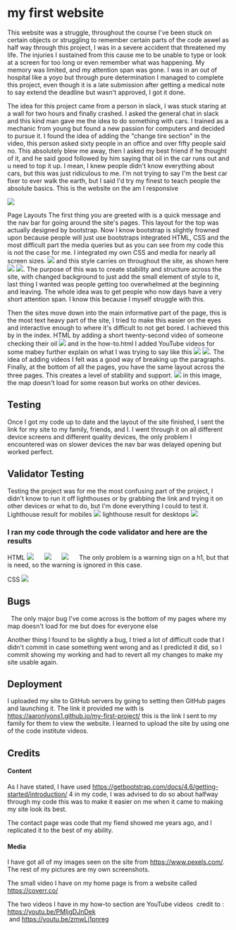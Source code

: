 # my first website

This website was a struggle, throughout the course I've been stuck on certain 
objects or struggling to remember certain parts of the code aswel as half way 
through this project, I was in a severe accident that threatened my life. The injuries
I sustained from this cause me to be unable to type or look at a screen for too long or even
remember what was happening. My memory was limited, and my attention span was gone.
I was in an out of hospital like a yoyo but through pure determination I managed to complete this 
project, even though it is a late submission after getting a medical note to say extend the deadline
but wasn't approved, I got it done.

The idea for this project came from a person in slack, I was stuck staring at a wall for two hours 
and finally crashed. I asked the general chat in slack and this kind man gave me the idea to do something 
with cars. I trained as a mechanic from young but found a new passion for computers and decided to pursue it.
I found the idea of adding the "change tire section" in the video, this person asked sixty people in
an office and over fifty people said no. This absolutely blew me away, then I asked my best friend 
if he thought of it, and he said good followed by him saying that oil in the car runs out and u need 
to top it up. I mean, I knew people didn't know everything about cars, but this was just ridiculous
to me. I'm not trying to say I'm the best car fixer to ever walk the earth, but I said I'd try
my finest to teach people the absolute basics. This is the website on the am I responsive

![](assets/images/responsive.png)

Page Layouts
The first thing you are greeted with is a quick message and the nav bar for going around the site's pages.
This layout for the top was actually designed by bootstrap. Now I know bootstrap is slightly frowned 
upon because people will just use bootstraps integrated HTML, CSS and the most difficult part the 
media queries but as you can see from my code this is not the case for me. I integrated my own CSS
and media for nearly all screen sizes. ![](assets/images/heading.png) and this style carries on 
throughout the site, as shown here ![](assets/images/heading2.png) ![](assets/images/heading3.png).
The purpose of this was to create stability and structure across the site, with changed background 
to just add the small element of style to it, last thing I wanted was people getting too overwhelmed 
at the beginning and leaving. The whole idea was to get people who now days have a very short attention
span. I know this because I myself struggle with this.

Then the sites move down into the main informative part of the page, this is the most text heavy part of the 
site, I tried to make this easier on the eyes and interactive enough to where it's difficult to not get bored.
I achieved this by in the index. HTML by adding a short twenty-second video of someone checking their oil
![](assets/images/mid.png) and in the how-to.html I added YouTube videos for some mabey further 
explain on what I was trying to say like this ![](assets/images/mid2.png) ![](assets/images/mid3.png).
The idea of adding videos I felt was a good way of breaking up the paragraphs. Finally, at the bottom 
of all the pages, you have the same layout across the three pages. This creates a level of stability 
and support. ![](assets/images/bottom.png) in this image, the map doesn't load for some reason but 
works on other devices.

## Testing 

Once I got my code up to date and the layout of the site finished, I sent the link for my site to
my family, friends, and I.
I went through it on all different device screens and different quality devices, the only problem
I encountered was on slower devices the nav bar was delayed opening but worked perfect.


## Validator Testing 

Testing the project was for me the most confusing part of the project, I didn't know to run it off 
lighthouses or by grabbing the link and trying it on other devices or what to do, but I'm done everything 
I could to test it.
Lighthouse result for mobiles ![](assets/images/mobile-lighthouse.png) 
lighthouse result for desktops ![](assets/images/desktop-lighthouse.png)

### I ran my code through the code validator and here are the results

HTML ![](assets/images/index-validate.png) 
     ![](assets/images/how-to-validate.png) 
     ![](assets/images/contact-validate.png) 
     The only problem is a warning sign on a h1, but that is need, so the warning is ignored in this case.

CSS ![](assets/images/css-validate.png)

## Bugs
 
The only major bug I've come across is the bottom of my pages where my map doesn't load for me 
but does for everyone else

Another thing I found to be slightly a bug, I tried a lot of difficult code that I didn't commit in case something went
wrong and as I predicted it did, so I commit showing my working and had to revert all my changes to 
make my site usable again.

## Deployment

I uploaded my site to GitHub servers by going to setting then GitHub pages and launching it.
The link it provided me with is https://aaronlyons1.github.io/my-first-project/ this is the 
link I sent to my family for them to view the website.
I learned to upload the site by using one of the code institute videos.


## Credits

#### Content

As I have stated, I have used https://getbootstrap.com/docs/4.6/getting-started/introduction/ 4 
in my code, I was advised to do so about halfway through my code this was to make it easier on me 
when it came to making my site look its best.

The contact page was code that my fiend showed me years ago, and I replicated it to the best of my ability.

#### Media

I have got all of my images seen on the site from https://www.pexels.com/. The rest of my pictures 
are my own screenshots.

The small video I have on my home page is from a website called https://coverr.co/

The two videos I have in my how-to section are YouTube videos  credit to : https://youtu.be/PMIjgDJnDek
                                                                       and https://youtu.be/zmwLj1pnreg


